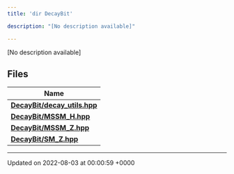 ```yaml
---
title: 'dir DecayBit'

description: "[No description available]"

---
```







[No description available]

## Files

| Name           |
| -------------- |
| **[DecayBit/decay_utils.hpp](/documentation/code/darkbit_development/files/decay__utils_8hpp/#file-decay-utils.hpp)**  |
| **[DecayBit/MSSM_H.hpp](/documentation/code/darkbit_development/files/mssm__h_8hpp/#file-mssm-h.hpp)**  |
| **[DecayBit/MSSM_Z.hpp](/documentation/code/darkbit_development/files/mssm__z_8hpp/#file-mssm-z.hpp)**  |
| **[DecayBit/SM_Z.hpp](/documentation/code/darkbit_development/files/sm__z_8hpp/#file-sm-z.hpp)**  |






-------------------------------

Updated on 2022-08-03 at 00:00:59 +0000
